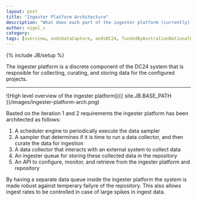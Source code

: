 ```yaml
---
layout: post
title: "Ingester Platform Architecture"
description: "What does each part of the ingester platform (currently) do?"
author: nigel_s
category: 
tags: [overview, andsDataCapture, andsDC24, fundedByAustralianNationalDataService, DIISRTE, andsApps, DC24, richDataCapture]
---
```

{% include JB/setup %}
	
The ingester platform is a discrete component of the DC24 system that is resposible for collecting, curating, and storing data for the configured projects.

------------	

![High level overview of the ingester platform]({{ site.JB.BASE_PATH }}/images/ingester-platform-arch.png)

Basted on the iteration 1 and 2 requirements the ingester platform has been architected as follows:
1. A scheduler engine to periodically execute the data sampler
2. A sampler that determines if it is time to run a data collector, and then curate the data for ingestion
3. A data collector that interacts with an external system to collect data
4. An ingester queue for storing these collected data in the repository
5. An API to configure, monitor, and retrieve from the ingester platform and repository

By having a separate data queue inside the ingester platform the system is made robust against temperary failyre of the repository. This also allows ingest rates to be controlled in case of large spikes in ingest data.

